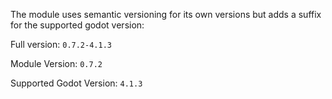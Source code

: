 The module uses semantic versioning for its own versions but adds a suffix for the supported godot version:

Full version: `0.7.2-4.1.3`

Module Version: `0.7.2`

Supported Godot Version: `4.1.3`
